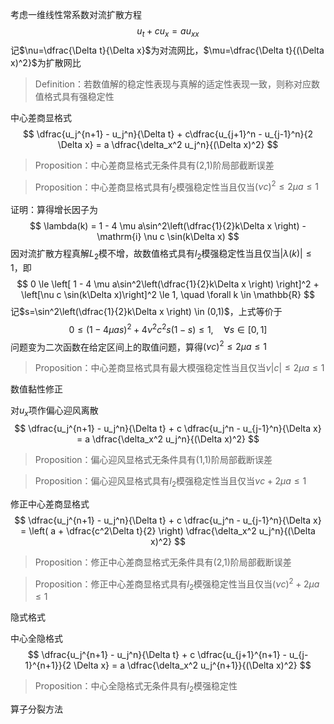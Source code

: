 考虑一维线性常系数对流扩散方程
$$
u_t + cu_x = au_{xx}
$$
记$\nu=\dfrac{\Delta t}{\Delta x}$为对流网比，$\mu=\dfrac{\Delta t}{(\Delta x)^2}$为扩散网比

> Definition：若数值解的稳定性表现与真解的适定性表现一致，则称对应数值格式具有强稳定性

中心差商显格式
$$
\dfrac{u_j^{n+1} - u_j^n}{\Delta t} + c\dfrac{u_{j+1}^n - u_{j-1}^n}{2 \Delta x} = a \dfrac{\delta_x^2 u_j^n}{(\Delta x)^2}
$$

>Proposition：中心差商显格式无条件具有(2,1)阶局部截断误差

>Proposition：中心差商显格式具有$l_2$模强稳定性当且仅当$(\nu c)^2 \le 2\mu a \le 1$

证明：算得增长因子为
$$
\lambda(k) = 1 - 4 \mu a\sin^2\left(\dfrac{1}{2}k\Delta x \right) - \mathrm{i} \nu c \sin(k\Delta x)
$$
因对流扩散方程真解$L_2$模不增，故数值格式具有$l_2$模强稳定性当且仅当$\left| \lambda(k) \right| \le 1$，即
$$
0 \le \left[ 1 - 4 \mu a\sin^2\left(\dfrac{1}{2}k\Delta x \right) \right]^2 + \left[\nu c \sin(k\Delta x)\right]^2 \le 1, \quad \forall k \in \mathbb{R}
$$
记$s=\sin^2\left(\dfrac{1}{2}k\Delta x \right) \in (0,1)$，上式等价于
$$
0 \le (1 - 4 \mu as )^2 + 4\nu^2 c^2 s(1-s) \le 1, \quad \forall s \in [0,1]
$$
问题变为二次函数在给定区间上的取值问题，算得$(\nu c)^2\le 2\mu a \le 1$

>Proposition：中心差商显格式具有最大模强稳定性当且仅当$\nu \left| c \right| \le 2\mu a \le 1$



数值黏性修正

对$u_x$项作偏心迎风离散
$$
\dfrac{u_j^{n+1} - u_j^n}{\Delta t} + c \dfrac{u_j^n - u_{j-1}^n}{\Delta x} = a \dfrac{\delta_x^2 u_j^n}{(\Delta x)^2}
$$

>Proposition：偏心迎风显格式无条件具有(1,1)阶局部截断误差

> Proposition：偏心迎风显格式具有$l_2$模强稳定性当且仅当$\nu c + 2\mu a \le 1$



修正中心差商显格式
$$
\dfrac{u_j^{n+1} - u_j^n}{\Delta t} + c \dfrac{u_j^n - u_{j-1}^n}{\Delta x} = \left( a + \dfrac{c^2\Delta t}{2} \right) \dfrac{\delta_x^2 u_j^n}{(\Delta x)^2}
$$

> Proposition：修正中心差商显格式无条件具有(2,1)阶局部截断误差

> Proposition：修正中心差商显格式具有$l_2$模强稳定性当且仅当$(\nu c)^2 + 2\mu a \le 1$



隐式格式

中心全隐格式
$$
\dfrac{u_j^{n+1} - u_j^n}{\Delta t} + c \dfrac{u_{j+1}^{n+1} - u_{j-1}^{n+1}}{2 \Delta x} = a \dfrac{\delta_x^2 u_j^{n+1}}{(\Delta x)^2}
$$

>Proposition：中心全隐格式无条件具有$l_2$模强稳定性



算子分裂方法







